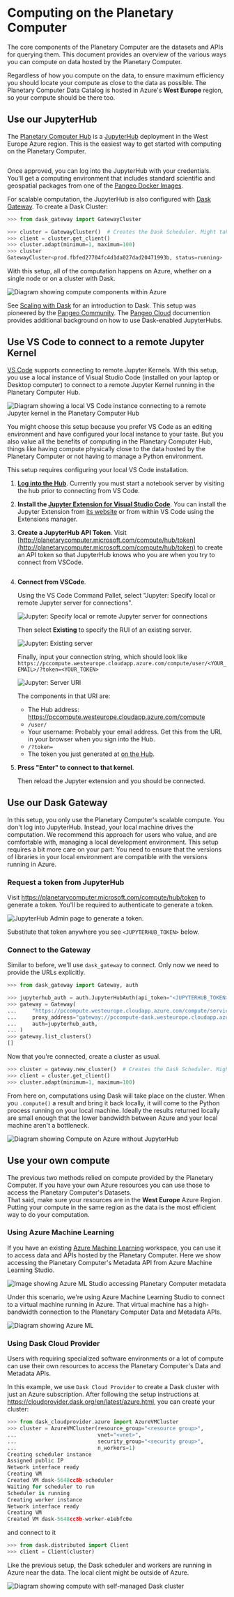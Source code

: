 # Computing on the Planetary Computer

The core components of the Planetary Computer are the datasets and APIs for querying them. This document provides an overview of the various ways you can compute on data hosted by the Planetary Computer.

Regardless of how you compute on the data, to ensure maximum efficiency you should locate your compute as close to the data as possible.  The Planetary Computer Data Catalog is hosted in Azure's **West Europe** region, so your compute should be there too.

## Use our JupyterHub

The [Planetary Computer Hub](https://planetarycomputer-staging.microsoft.com/compute) is a [JupyterHub](https://jupyterhub.readthedocs.io/en/stable/) deployment in the West Europe Azure region. This is the easiest way to get started with computing on the Planetary Computer.  

```{note} You'll need to [request access](https://planetarycomputer.microsoft.com/account/request) to use the Planetary Computer Hub.
```

Once approved, you can log into the JupyterHub with your credentials. You'll get a computing environment that includes standard scientific and geospatial packages from one of the [Pangeo Docker Images](https://github.com/pangeo-data/pangeo-docker-images#pangeo-docker-images).

For scalable computation, the JupyterHub is also configured with [Dask Gateway](https://gateway.dask.org/). To create a Dask Cluster:

```python
>>> from dask_gateway import GatewayCluster

>>> cluster = GatewayCluster()  # Creates the Dask Scheduler. Might take a minute.
>>> client = cluster.get_client()
>>> cluster.adapt(minimum=1, maximum=100)
>>> cluster
GatewayCluster<prod.fbfed27704fc4d1da027dad20471993b, status=running>
```

With this setup, all of the computation happens on Azure, whether on a single node or on a cluster with Dask.

![Diagram showing compute components within Azure](images/jupyterhub-diagram.png)

See [Scaling with Dask](../quickstarts/scale-with-dask.md) for an introduction to Dask. This setup was pioneered by the [Pangeo Community](https://pangeo.io/). The [Pangeo Cloud](https://pangeo.io/cloud.html) documention provides additional background on how to use Dask-enabled JupyterHubs.

## Use VS Code to connect to a remote Jupyter Kernel

[VS Code](https://code.visualstudio.com/) supports connecting to remote Jupyter Kernels. With this setup, you use a local instance of Visual Studio Code (installed on your laptop or Desktop computer) to connect to a remote Jupyter Kernel running in the Planetary Computer Hub.

![Diagram showing a local VS Code instance connecting to a remote Jupyter kernel in the Planetary Computer Hub](images/vscode-diagram.png)

You might choose this setup because you prefer VS Code as an editing environment and have configured your local instance to your taste. But you also value all the benefits of computing in the Planetary Computer Hub, things like having compute physically close to the data hosted by the Planetary Computer or not having to manage a Python environment.

This setup requires configuring your local VS Code installation.

1. **[Log into the Hub](https://pccompute.westeurope.cloudapp.azure.com/compute/hub/spawn)**.
   Currently you must start a notebook server by visiting the hub prior to connecting from VS Code.

2. **Install the [Jupyter Extension for Visual Studio Code](https://marketplace.visualstudio.com/items?itemName=ms-toolsai.jupyter)**.
   You can install the Jupyter Extension from [its website](https://marketplace.visualstudio.com/items?itemName=ms-toolsai.jupyter) or from within VS Code using the Extensions manager.

3. **Create a JupyterHub API Token**.
   Visit [http://planetarycomputer.microsoft.com/compute/hub/token](http://planetarycomputer.microsoft.com/compute/hub/token) to create an API token so that JupyterHub knows who you are when you try to connect from VSCode.

   ```{warning} This token is private and should not be shared publicly!
   ```

4. **Connect from VSCode**.

   Using the VS Code Command Pallet, select "Jupyter: Specify local or remote Jupyter server for connections".

   ![Jupyter: Specify local or remote Jupyter server for connections](images/specify-jupyter.png)

   Then select **Existing** to specify the RUI of an existing server.

   ![Jupyter: Existing server](images/existing.png)

   Finally, input your connection string, which should look like `https://pccompute.westeurope.cloudapp.azure.com/compute/user/<YOUR_EMAIL>/?token=<YOUR_TOKEN>`

   ![Jupyter: Server URI](images/vscode-jupyter-uri.png)

   The components in that URI are:

   - The Hub address: https://pccompute.westeurope.cloudapp.azure.com/compute
   - `/user/`
   - Your username: Probably your email address. Get this from the URL in your browser when you sign into the Hub.
   - `/?token=`
   - The token you just generated at [on the Hub](http://planetarycomputer.microsoft.com/compute/hub/token).

5. **Press "Enter" to connect to that kernel**.

   Then reload the Jupyter extension and you should be connected.

## Use our Dask Gateway

In this setup, you only use the Planetary Computer's scalable compute. You don't log into JupyterHub. Instead, your local machine drives the computation.
We recommend this approach for users who value, and are comfortable with, managing a local development environment. This setup requires a bit more care on your part: You need to ensure that the versions of libraries in your local environment are compatible with the versions running in Azure.

### Request a token from JupyterHub

Visit <https://planetarycomputer.microsoft.com/compute/hub/token> to generate a token. You'll be required to authenticate to generate a token.

![JupyterHub Admin page to generate a token.](images/hub-token.png)

Substitute that token anywhere you see `<JUPYTERHUB_TOKEN>` below.

### Connect to the Gateway

Similar to before, we'll use `dask_gateway` to connect. Only now we need to provide the URLs explicitly.

```python
>>> from dask_gateway import Gateway, auth

>>> jupyterhub_auth = auth.JupyterHubAuth(api_token="<JUPYTERHUB_TOKEN>")  # from step 1
>>> gateway = Gateway(
...     "https://pccompute.westeurope.cloudapp.azure.com/compute/services/dask-gateway/",
...     proxy_address="gateway://pccompute-dask.westeurope.cloudapp.azure.com",
...     auth=jupyterhub_auth,
... )
>>> gateway.list_clusters()
[]
```

Now that you're connected, create a cluster as usual.

```python
>>> cluster = gateway.new_cluster()  # Creates the Dask Scheduler. Might take a minute.
>>> client = cluster.get_client()
>>> cluster.adapt(minimum=1, maximum=100)
```

From here on, computations using Dask will take place on the cluster. When you `.compute()` a result and bring it back locally,
it will come to the Python process running on your local machine. Ideally the results returned locally are small enough that the
lower bandwidth between Azure and your local machine aren't a bottleneck.

![Diagram showing Compute on Azure without JupyterHub](images/gateway-diagram.png)

## Use your own compute

The previous two methods relied on compute provided by the Planetary Computer. If you have your own Azure resources you can use those to access the Planetary Computer's Datasets.  
That said, make sure your resources are in the **West Europe** Azure Region.  Putting your compute in the same region as the data is the most efficient way to do your computation.

### Using Azure Machine Learning

If you have an existing [Azure Machine Learning](https://docs.microsoft.com/en-us/azure/machine-learning/) workspace, you can use it to access data and APIs hosted by the Planetary Computer.
Here we show accessing the Planetary Computer's Metadata API from Azure Machine Learning Studio.

![Image showing Azure ML Studio accessing Planetary Computer metadata](images/aml.png)

Under this scenario, we're using Azure Machine Learning Studio to connect to a virtual machine running in Azure. That virtual machine has a high-bandwidth connection to the Planetary Computer Data and Metadata APIs.

![Diagram showing Azure ML](images/aml-diagram.png)

### Using Dask Cloud Provider

Users with requiring specialized software environments or a lot of compute can use their own resources to access the Planetary Computer's Data and Metadata APIs.

In this example, we use `Dask Cloud Provider` to create a Dask cluster with just an Azure subscription. After following the setup instructions at <https://cloudprovider.dask.org/en/latest/azure.html>, you can create your cluster:

```python
>>> from dask_cloudprovider.azure import AzureVMCluster
>>> cluster = AzureVMCluster(resource_group="<resource group>",
...                          vnet="<vnet>",
...                          security_group="<security group>",
...                          n_workers=1)
Creating scheduler instance
Assigned public IP
Network interface ready
Creating VM
Created VM dask-5648cc8b-scheduler
Waiting for scheduler to run
Scheduler is running
Creating worker instance
Network interface ready
Creating VM
Created VM dask-5648cc8b-worker-e1ebfc0e
```

and connect to it

```python
>>> from dask.distributed import Client
>>> client = Client(cluster)
```

Like the previous setup, the Dask scheduler and workers are running in Azure near the data. The local client might be outside of Azure.

![Diagram showing compute with self-managed Dask cluster](images/cloudprovider-diagram.png)
